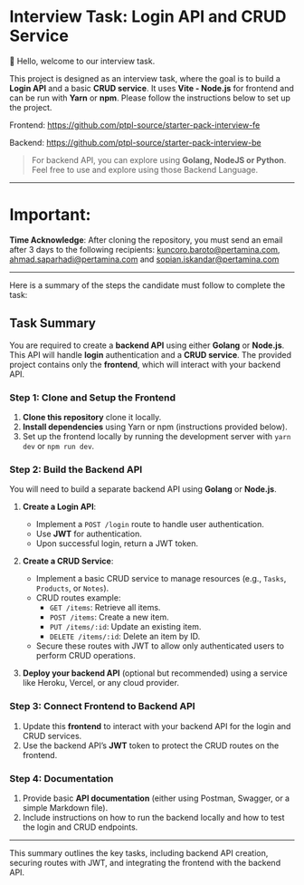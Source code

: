
# Interview Task: Login API and CRUD Service

👋 Hello, welcome to our interview task.

This project is designed as an interview task, where the goal is to build a **Login API** and a basic **CRUD service**. It uses **Vite - Node.js** for frontend and can be run with **Yarn** or **npm**. Please follow the instructions below to set up the project.

Frontend: https://github.com/ptpl-source/starter-pack-interview-fe

Backend: https://github.com/ptpl-source/starter-pack-interview-be

> For backend API, you can explore using **Golang, NodeJS or Python**. Feel free to use and explore using those Backend Language.

---

# Important:

**Time Acknowledge**: After cloning the repository, you must send an email after 3 days to the following recipients: kuncoro.baroto@pertamina.com, ahmad.saparhadi@pertamina.com
and sopian.iskandar@pertamina.com

---

Here is a summary of the steps the candidate must follow to complete the task:

## Task Summary

You are required to create a **backend API** using either **Golang** or **Node.js**. This API will handle **login** authentication and a **CRUD service**. The provided project contains only the **frontend**, which will interact with your backend API.

### Step 1: Clone and Setup the Frontend

1. **Clone this repository** clone it locally.
2. **Install dependencies** using Yarn or npm (instructions provided below).
3. Set up the frontend locally by running the development server with `yarn dev` or `npm run dev`.

### Step 2: Build the Backend API

You will need to build a separate backend API using **Golang** or **Node.js**.

1. **Create a Login API**:
   - Implement a `POST /login` route to handle user authentication.
   - Use **JWT** for authentication.
   - Upon successful login, return a JWT token.

2. **Create a CRUD Service**:
   - Implement a basic CRUD service to manage resources (e.g., `Tasks`, `Products`, or `Notes`).
   - CRUD routes example:
     - `GET /items`: Retrieve all items.
     - `POST /items`: Create a new item.
     - `PUT /items/:id`: Update an existing item.
     - `DELETE /items/:id`: Delete an item by ID.
   - Secure these routes with JWT to allow only authenticated users to perform CRUD operations.

3. **Deploy your backend API** (optional but recommended) using a service like Heroku, Vercel, or any cloud provider.

### Step 3: Connect Frontend to Backend API

1. Update this **frontend** to interact with your backend API for the login and CRUD services.
2. Use the backend API’s **JWT** token to protect the CRUD routes on the frontend.

### Step 4: Documentation

1. Provide basic **API documentation** (either using Postman, Swagger, or a simple Markdown file).
2. Include instructions on how to run the backend locally and how to test the login and CRUD endpoints.

---

This summary outlines the key tasks, including backend API creation, securing routes with JWT, and integrating the frontend with the backend API.
